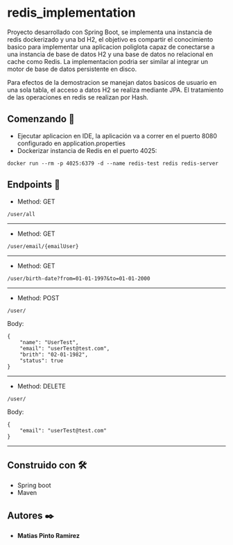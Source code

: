 # redis_implementation
Proyecto desarrollado con Spring Boot, se implementa una instancia de redis dockerizado y una bd H2, el objetivo es compartir el conocimiento basico para implementar una aplicacion poliglota capaz de conectarse a una instancia de base de datos H2 y una base de datos no relacional en cache como Redis. La implementacion podria ser similar al integrar un motor de base de datos persistente en disco.

Para efectos de la demostracion se manejan datos basicos de usuario en una sola tabla, el acceso a datos H2 se realiza mediante JPA. El tratamiento de las operaciones en redis se realizan por Hash.


## Comenzando 🚀
* Ejecutar aplicacion en IDE, la aplicación va a correr en el puerto 8080 configurado en application.properties
* Dockerizar instancia de Redis en el puerto 4025:

```
docker run --rm -p 4025:6379 -d --name redis-test redis redis-server
```

## Endpoints 💠

* Method: GET 
```
/user/all
```
---
* Method: GET
```
/user/email/{emailUser}
```
---
* Method: GET
```
/user/birth-date?from=01-01-1997&to=01-01-2000
```
---
* Method: POST
```
/user/
```
Body: 
```
{
    "name": "UserTest",
    "email": "userTest@test.com",
    "brith": "02-01-1982",
    "status": true
}
```
---
* Method: DELETE
```
/user/
```
Body: 
```
{
    "email": "userTest@test.com"
}
```
---
## Construido con 🛠️

* Spring boot
* Maven


## Autores ✒️

* **Matias Pinto Ramirez** 



